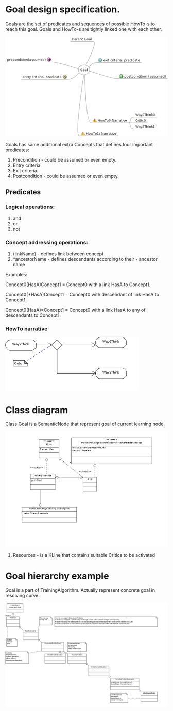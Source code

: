 # Goal design specification.

Goals are the set of predicates and sequences of possible HowTo-s to reach this goal.
Goals and HowTo-s are tightly linked one with each other.

![Goal mind map](https://github.com/development-team/2/raw/master/doc/design-specification/mm/goal.png)

Goals has same additional extra Concepts that defines four important predicates:

 1. Precondition - could be assumed or even empty.
 1. Entry criteria.
 1. Exit criteria.
 1. Postcondition - could be assumed or even empty.

## Predicates

### Logical operations:

 1. and
 1. or
 1. not

### Concept addressing operations:

 1. (linkName) - defines link between concept
 1. *ancestorName - defines descendants according to their - ancestor name

Examples:

Concept0(HasA)Concept1 = Concept0 with a link HasA to Concept1.

Concept0(*HasA)Concept1 = Concept0 with descendant of link HasA to Concept1.

Concept0(HasA)*Concept1 = Concept0 with a link HasA to any of descendants to Concept1.


### HowTo narrative

![HowTo narrative](https://github.com/development-team/2/raw/master/doc/design-specification/uml/images/HowToNarrativeActivity.png)

# Class diagram

Class Goal is a SemanticNode that represent goal of current learning node.

![Goal class](https://github.com/development-team/2/raw/master/doc/design-specification/uml/images/Training.png)

1.  Resources - is a KLine that contains suitable Critics to be activated

# Goal hierarchy example

Goal is a part of TrainingAlgorithm. Actually represent concrete goal in resolving curve.

![Goals hierarchy example](https://github.com/development-team/2/raw/master/doc/design-specification/uml/images/GoalConceptClass.png)